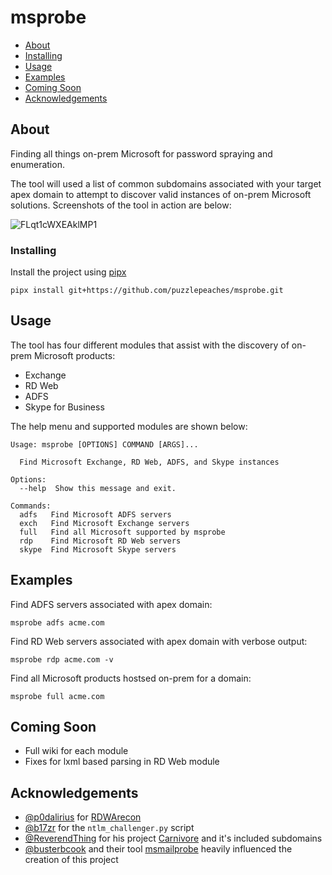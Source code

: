# msprobe

+ [About](#about)
+ [Installing](#installing)
+ [Usage](#usage)
+ [Examples](#examples)
+ [Coming Soon](#coming)
+ [Acknowledgements](#acknowledgements)



## About <a name = "about"></a>

Finding all things on-prem Microsoft for password spraying and enumeration. 

The tool will used a list of common subdomains associated with your target apex domain to attempt to discover valid instances of on-prem Microsoft solutions. Screenshots of the tool in action are below:

![FLqt1cWXEAklMP1](https://user-images.githubusercontent.com/8538866/163191875-61040ed3-b318-4ad4-97c1-c06fb3f7eeba.jpeg)

### Installing <a name = "installing"></a>

Install the project using [pipx](https://pypa.github.io/pipx/installation/)

```
pipx install git+https://github.com/puzzlepeaches/msprobe.git
```


## Usage <a name = "usage"></a>

The tool has four different modules that assist with the discovery of on-prem Microsoft products:

* Exchange
* RD Web
* ADFS
* Skype for Business

The help menu and supported modules are shown below:

```
Usage: msprobe [OPTIONS] COMMAND [ARGS]...

  Find Microsoft Exchange, RD Web, ADFS, and Skype instances

Options:
  --help  Show this message and exit.

Commands:
  adfs   Find Microsoft ADFS servers
  exch   Find Microsoft Exchange servers
  full   Find all Microsoft supported by msprobe
  rdp    Find Microsoft RD Web servers
  skype  Find Microsoft Skype servers
```




## Examples <a name = "examples"></a>

Find ADFS servers associated with apex domain:

```
msprobe adfs acme.com
```

Find RD Web servers associated with apex domain with verbose output:

```
msprobe rdp acme.com -v
```

Find all Microsoft products hostsed on-prem for a domain:

```
msprobe full acme.com
```

## Coming Soon <a name = "coming"></a>
- Full wiki for each module
- Fixes for lxml based parsing in RD Web module


## Acknowledgements <a name = "acknowledgements"></a>
- [@p0dalirius](https://twitter.com/intent/follow?screen_name=podalirius_) for [RDWArecon](https://github.com/p0dalirius/RDWArecon) 
- [@b17zr](https://twitter.com/b17zr) for the `ntlm_challenger.py` script
- [@ReverendThing](https://github.com/ReverendThing) for his project [Carnivore](https://github.com/ReverendThing/Carnivore) and it's included subdomains
- [@busterbcook](https://twitter.com/busterbcook) and their tool [msmailprobe](https://github.com/busterb/msmailprobe) heavily influenced the creation of this project 
